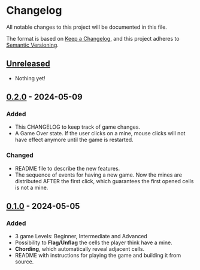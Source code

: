 # Changelog

All notable changes to this project will be documented in this file.

The format is based on [Keep a Changelog](https://keepachangelog.com/en/1.1.0/),
and this project adheres to [Semantic Versioning](https://semver.org/spec/v2.0.0.html).

## [Unreleased]

- Nothing yet!

## [0.2.0] - 2024-05-09

### Added

- This CHANGELOG to keep track of game changes.
- A Game Over state. If the user clicks on a mine, mouse clicks will not have effect anymore until the game is restarted.

### Changed

- README file to describe the new features.
- The sequence of events for having a new game. Now the mines are distributed AFTER the first click, which guarantees the first opened cells is not a mine.

## [0.1.0] - 2024-05-05

### Added

- 3 game Levels: Beginner, Intermediate and Advanced
- Possibility to **Flag/Unflag** the cells the player think have a mine.
- **Chording**, which automatically reveal adjacent cells.
- README with instructions for playing the game and building it from source.

[Unreleased]: https://github.com/henrimitte/AMC/compare/v0.2.0...HEAD
[0.2.0]: https://github.com/henrimitte/AMC/compare/v0.1.0...v0.2.0
[0.1.0]: https://github.com/henrimitte/AMC/releases/tag/v0.1.0
